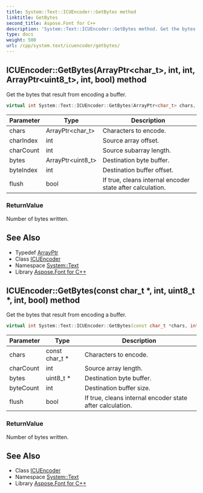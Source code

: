 ```yaml
---
title: System::Text::ICUEncoder::GetBytes method
linktitle: GetBytes
second_title: Aspose.Font for C++
description: 'System::Text::ICUEncoder::GetBytes method. Get the bytes that result from encoding a buffer in C++.'
type: docs
weight: 500
url: /cpp/system.text/icuencoder/getbytes/
---
```

## ICUEncoder::GetBytes(ArrayPtr\<char_t\>, int, int, ArrayPtr\<uint8_t\>, int, bool) method


Get the bytes that result from encoding a buffer.

```cpp
virtual int System::Text::ICUEncoder::GetBytes(ArrayPtr<char_t> chars, int charIndex, int charCount, ArrayPtr<uint8_t> bytes, int byteIndex, bool flush)
```


| Parameter | Type | Description |
| --- | --- | --- |
| chars | ArrayPtr\<char_t\> | Characters to encode. |
| charIndex | int | Source array offset. |
| charCount | int | Source subarray length. |
| bytes | ArrayPtr\<uint8_t\> | Destination byte buffer. |
| byteIndex | int | Destination buffer offset. |
| flush | bool | If true, cleans internal encoder state after calculation. |

### ReturnValue

Number of bytes written.

## See Also

* Typedef [ArrayPtr](../../../system/arrayptr/)
* Class [ICUEncoder](../)
* Namespace [System::Text](../../)
* Library [Aspose.Font for C++](../../../)
## ICUEncoder::GetBytes(const char_t *, int, uint8_t *, int, bool) method


Get the bytes that result from encoding a buffer.

```cpp
virtual int System::Text::ICUEncoder::GetBytes(const char_t *chars, int charCount, uint8_t *bytes, int byteCount, bool flush)
```


| Parameter | Type | Description |
| --- | --- | --- |
| chars | const char_t * | Characters to encode. |
| charCount | int | Source array length. |
| bytes | uint8_t * | Destination byte buffer. |
| byteCount | int | Destination buffer size. |
| flush | bool | If true, cleans internal encoder state after calculation. |

### ReturnValue

Number of bytes written.

## See Also

* Class [ICUEncoder](../)
* Namespace [System::Text](../../)
* Library [Aspose.Font for C++](../../../)
